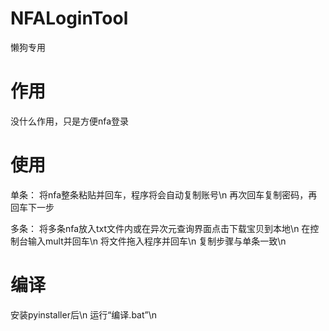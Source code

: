 # NFALoginTool
懒狗专用

# 作用
没什么作用，只是方便nfa登录

# 使用
单条：
将nfa整条粘贴并回车，程序将会自动复制账号\n
再次回车复制密码，再回车下一步

多条：
将多条nfa放入txt文件内或在异次元查询界面点击下载宝贝到本地\n
在控制台输入mult并回车\n
将文件拖入程序并回车\n
复制步骤与单条一致\n

# 编译
安装pyinstaller后\n
运行“编译.bat”\n
